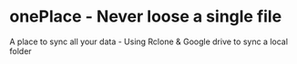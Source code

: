 # onePlace - Never loose a single file
A place to sync all your data
    - Using Rclone & Google drive to sync a local folder
